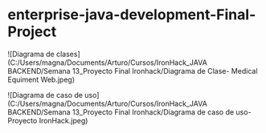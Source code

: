 # enterprise-java-development-Final-Project

![Diagrama de clases](C:/Users/magna/Documents/Arturo/Cursos/IronHack_JAVA BACKEND/Semana 13_Proyecto Final Ironhack/Diagrama de Clase- Medical Equiment Web.jpeg)

![Diagrama de caso de uso](C:/Users/magna/Documents/Arturo/Cursos/IronHack_JAVA BACKEND/Semana 13_Proyecto Final Ironhack/Diagrama de caso de uso-Proyecto IronHack.jpeg)


